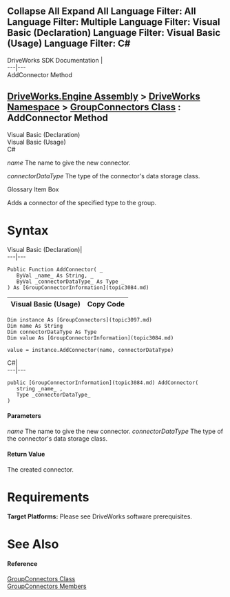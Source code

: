 Collapse All Expand All Language Filter: All  Language Filter: Multiple  Language Filter: Visual Basic (Declaration) Language Filter: Visual Basic (Usage) Language Filter: C#  
---  
DriveWorks SDK Documentation  |   
---|---  
AddConnector Method   
  
[DriveWorks.Engine Assembly](topic2156.md) > [DriveWorks Namespace](topic2159.md) > [GroupConnectors Class](topic3097.md) : AddConnector Method  
---  
  
Visual Basic (Declaration)    
Visual Basic (Usage)    
C# 

_name_
    The name to give the new connector.

_connectorDataType_
    The type of the connector's data storage class.

Glossary Item Box

Adds a connector of the specified type to the group. 

# Syntax

Visual Basic (Declaration)|   
---|---  
      
    
    Public Function AddConnector( _
       ByVal _name_ As String, _
       ByVal _connectorDataType_ As Type _
    ) As [GroupConnectorInformation](topic3084.md)  
  
Visual Basic (Usage)| Copy Code  
---|---  
      
    
    Dim instance As [GroupConnectors](topic3097.md)
    Dim name As String
    Dim connectorDataType As Type
    Dim value As [GroupConnectorInformation](topic3084.md)
     
    value = instance.AddConnector(name, connectorDataType)  
  
C#|   
---|---  
      
    
    public [GroupConnectorInformation](topic3084.md) AddConnector( 
       string _name_ ,
       Type _connectorDataType_
    )  
  
#### Parameters

 _name_
    The name to give the new connector.
_connectorDataType_
    The type of the connector's data storage class.

#### Return Value

The created connector.

# Requirements

**Target Platforms:** Please see DriveWorks software prerequisites.

# See Also

#### Reference

[GroupConnectors Class](topic3097.md)   
[GroupConnectors Members](topic3098.md)


